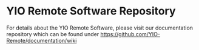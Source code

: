 # YIO Remote Software Repository

For details about the YIO Remote Software, please visit our documentation repository which can be found under
https://github.com/YIO-Remote/documentation/wiki
